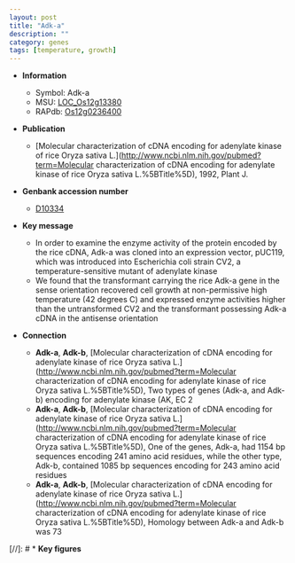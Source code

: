 ```yaml
---
layout: post
title: "Adk-a"
description: ""
category: genes
tags: [temperature, growth]
---
```


* **Information**  
    + Symbol: Adk-a  
    + MSU: [LOC_Os12g13380](http://rice.plantbiology.msu.edu/cgi-bin/ORF_infopage.cgi?orf=LOC_Os12g13380)  
    + RAPdb: [Os12g0236400](http://rapdb.dna.affrc.go.jp/viewer/gbrowse_details/irgsp1?name=Os12g0236400)  

* **Publication**  
    + [Molecular characterization of cDNA encoding for adenylate kinase of rice Oryza sativa L.](http://www.ncbi.nlm.nih.gov/pubmed?term=Molecular characterization of cDNA encoding for adenylate kinase of rice Oryza sativa L.%5BTitle%5D), 1992, Plant J.

* **Genbank accession number**  
    + [D10334](http://www.ncbi.nlm.nih.gov/nuccore/D10334)

* **Key message**  
    + In order to examine the enzyme activity of the protein encoded by the rice cDNA, Adk-a was cloned into an expression vector, pUC119, which was introduced into Escherichia coli strain CV2, a temperature-sensitive mutant of adenylate kinase
    + We found that the transformant carrying the rice Adk-a gene in the sense orientation recovered cell growth at non-permissive high temperature (42 degrees C) and expressed enzyme activities higher than the untransformed CV2 and the transformant possessing Adk-a cDNA in the antisense orientation

* **Connection**  
    + __Adk-a__, __Adk-b__, [Molecular characterization of cDNA encoding for adenylate kinase of rice Oryza sativa L.](http://www.ncbi.nlm.nih.gov/pubmed?term=Molecular characterization of cDNA encoding for adenylate kinase of rice Oryza sativa L.%5BTitle%5D), Two types of genes (Adk-a, and Adk-b) encoding for adenylate kinase (AK, EC 2
    + __Adk-a__, __Adk-b__, [Molecular characterization of cDNA encoding for adenylate kinase of rice Oryza sativa L.](http://www.ncbi.nlm.nih.gov/pubmed?term=Molecular characterization of cDNA encoding for adenylate kinase of rice Oryza sativa L.%5BTitle%5D), One of the genes, Adk-a, had 1154 bp sequences encoding 241 amino acid residues, while the other type, Adk-b, contained 1085 bp sequences encoding for 243 amino acid residues
    + __Adk-a__, __Adk-b__, [Molecular characterization of cDNA encoding for adenylate kinase of rice Oryza sativa L.](http://www.ncbi.nlm.nih.gov/pubmed?term=Molecular characterization of cDNA encoding for adenylate kinase of rice Oryza sativa L.%5BTitle%5D), Homology between Adk-a and Adk-b was 73

[//]: # * **Key figures**  


